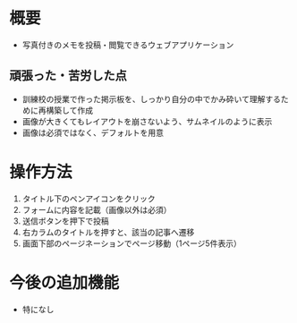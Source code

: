 # 概要
- 写真付きのメモを投稿・閲覧できるウェブアプリケーション

## 頑張った・苦労した点
- 訓練校の授業で作った掲示板を、しっかり自分の中でかみ砕いて理解するために再構築して作成
- 画像が大きくてもレイアウトを崩さないよう、サムネイルのように表示
- 画像は必須ではなく、デフォルトを用意

# 操作方法
1. タイトル下のペンアイコンをクリック
2. フォームに内容を記載（画像以外は必須）
3. 送信ボタンを押下で投稿
4. 右カラムのタイトルを押すと、該当の記事へ遷移
5. 画面下部のページネーションでページ移動（1ページ5件表示）

# 今後の追加機能
- 特になし
